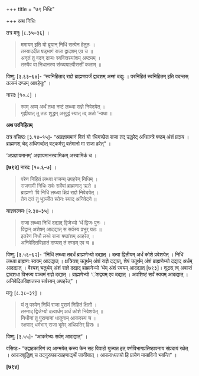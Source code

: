 +++
title = "७९ निधिः"

+++
अथ निधिः

तत्र मनुः [८.३५–३६] ।

> ममायम् इति यो ब्रूयान् निधिं सत्येन हेतुतः ।  
> तस्याददीत षड्भागं राजा द्वादशम् एव च ॥  
> अनृतं तु वदन् दाप्यः स्ववित्तस्यांशम् अष्टमम् ।  
> तस्यैव वा निधानस्य संख्ययाल्पीससीं कलाम् ॥

विष्णुः [३.६३–६४]- “स्वनिहिताद् राज्ञे ब्राह्मणवर्जं द्वादशम् अम्शं दद्युः । परनिहितं स्वनिहितम् इति वदन्तस् तत्समं दण्डम् आवहेयुः” ।

नारदः [१०.८] ।

> स्वम् अप्य् अर्थं तथा नष्टं लब्ध्वा राज्ञे निवेदयेत् ।  
> गृह्णीयात् तु ततः शुद्धम् असुद्धं स्यात् त्व् अतो ‘न्यथा ॥

**अथ परनिहितम्**

तत्र वसिष्ठः [३.१४–१५]- “अप्रज्ञायमानं वित्तं यो ‘धिगच्छेत राजा तद् उद्धरेद् अधिग्रन्त्रे षष्ठम् अंशं प्रदाय । ब्राह्मणश् चेद् अधिगच्छेत् षट्कर्मसु वर्तमानो मा राजा हरेत्” ।

‘अप्रज्ञायमानम्’ अज्ञायमानस्वामिकम् अस्वामिकं च ।

**[७९२]** नारदः [१०.६–७] ।

> परेण निहितं लब्ध्वा राजन्य् उपहरेन् निधिम् ।  
> राजगामी निधिः सर्वः सर्वेषां ब्राह्मणाद् ऋते ॥  
> ब्राह्मणो ‘पि निधिं लब्ध्वा क्षिप्रं राज्ञे निवेदयेत् ।  
> तेन दत्तं तु भुञ्जीत स्तेनः स्याद् अनिवेदने ॥

याज्ञवल्क्यः [२.३४–३५] ।

> राजा लब्ध्वा निधिं दद्याद् द्विजेभ्यो ‘र्धं द्विजः पुनः ।  
> विद्वान् अशेषम् आदद्यात् स सर्वस्य प्रभुर् यतः ॥  
> इतरेण निधौ लब्धे राजा षष्ठांशम् आहरेत् ।  
> अनिवेदितविज्ञातं दाप्यस् तं दण्डम् एव च ॥

विष्णुः [३.५६–६२]- “निधिं लब्ध्वा तदर्धं ब्राह्मणेभ्यो दद्यात् । दत्वा द्वितीयम् अर्धं कोशे प्रवेशयेत् । निधिं लब्ध्वा ब्राह्मणः स्वयम् आदद्यात् । क्षत्रियश् चतुर्थम् अंशं राज्ञे दद्यात्, शेषं चतुर्थम् अंशं ब्राह्मणेभ्यो दद्याद् अर्धम् आदद्यात् । वैश्यश् चतुर्थम् अंशं राज्ञे दद्याद् ब्राह्मणेभ्यो ‘र्धम् अंशं स्वयम् आदद्यात्  [७९३]। शूद्रस् त्व् अवाप्तं द्वादशधा विभज्य पञ्चमं राज्ञे दद्यात् । ब्राह्मणेभ्यो ‘ंशद्वयम् एव दद्यात् । अवशिष्टं सर्वं स्वयम् आदद्यात् । अनिवेदितविज्ञातस्य सर्वस्वम् अपहरेत्” ।

मनुः [८.३८–३९] ।

> यं तु पश्येन् निधिं राजा पुराणं निहितं क्षितौ ।  
> तस्माद् द्विजेभ्यो दत्वार्धम् अर्धं कोशे निवेशयेत् ॥  
> निधीनां तु पुराणानां धातूनाम् आकरस्य च ।  
> रक्षणाद् धर्मभाग् राजा भूमेर् अधिपतिर् हिसः ॥

विष्णुः [३.५५]- “आकरेभ्यः सर्वम् आदद्यात्” ।

वसिष्ठः- “उद्वाहकारिणं त्व् आग्मयेत् कस्य केन सह विवाहो युज्यत इत् वर्णविभागप्रतिष्ठापनाय संप्रदायं रक्षेत् । आकरशुद्धिश् च तदनुरूपकरग्रहणाद्यर्थे जानीयात् । आकराध्पतयो हि प्रायेण मायाविनो भवन्ति” ।

**[७९४]**
